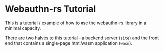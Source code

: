 
Webauthn-rs Tutorial
====================

This is a tutorial / example of how to use the webauthn-rs library in a minimal capacity.

There are two halves to this tutorial - a backend server (`site`) and the front end
that contains a single-page html/wasm application (`wasm`).
